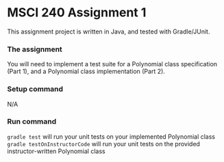 # MSCI 240 Assignment 1
This assignment project is written in Java, and tested with Gradle/JUnit.

### The assignment
You will need to implement a test suite for a Polynomial class specification (Part 1), and a Polynomial class implementation (Part 2).

### Setup command
N/A

### Run command
`gradle test` will run your unit tests on your implemented Polynomial class
`gradle testOnInstructorCode` will run your unit tests on the provided instructor-written Polynomial class

